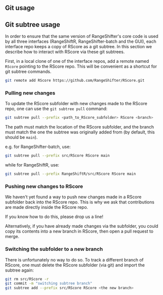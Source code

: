 ## Git usage


## Git subtree usage

In order to ensure that the same version of RangeShifter's core code is used by all three interfaces (RangeShiftR, RangeShifter-batch and the GUI), each interface repo keeps a copy of RScore as a git subtree. In this section we describe how to interact with RScore via these git subtrees.

First, in a local clone of one of the interface repos, add a remote named `RScore` pointing to the RScore repo. This will be convenient as a shortcut for git subtree commands.

```bash
git remote add RScore https://github.com/RangeShifter/RScore.git
```

### Pulling new changes

To update the RScore subfolder with new changes made to the RScore repo, one can use the `git subtree pull` command:

```bash
git subtree pull --prefix <path_to_RScore_subfolder> RScore <branch>
```

The path must match the location of the RScore subfolder, and the branch must match the one the subtree was originally added from (by default, this should be `main`).

e.g. for RangeShifter-batch, use:

```bash
git subtree pull --prefix src/RScore RScore main
```

while for RangeShiftR, use:

```bash
git subtree pull --prefix RangeShiftR/src/RScore RScore main
```

### Pushing new changes to RScore

We haven't yet found a way to push new changes made in a RScore subfolder back into the RScore repo. This is why we ask that contributions are made directly inside the RScore repo.

If you know how to do this, please drop us a line!

Alternatively, if you have already made changes via the subfolder, you could copy its contents into a new branch in RScore, then open a pull request to merge.

### Switching the subfolder to a new branch

There is unfortunately no way to do so. 
To track a different branch of RScore, one must delete the RScore subfolder (via git) and import the subtree again:

```bash
git rm src/RScore -r
git commit -m "switching subtree branch"
git subtree add --prefix src/RScore RScore <the new branch>
```
